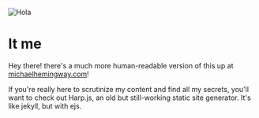 ![Hola](https://raw.githubusercontent.com/stockHuman/internaut/master/public/assets/img/home/home.png)

# It me
Hey there! there's a much more human-readable version of this up at [michaelhemingway.com](https://michaelhemingway.com)!

If you're really here to scrutinize my content and find all my secrets, you'll want to check out Harp.js, an old but still-working static site generator. It's like jekyll, but with ejs.
